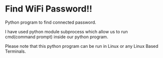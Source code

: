 # Find WiFi Password!!

Python program to find connected password.

I have used python module subprocess which allow us to run cmd(command prompt) inside our python program.

Please note that this python program can be run in Linux or any Linux Based Terminals.